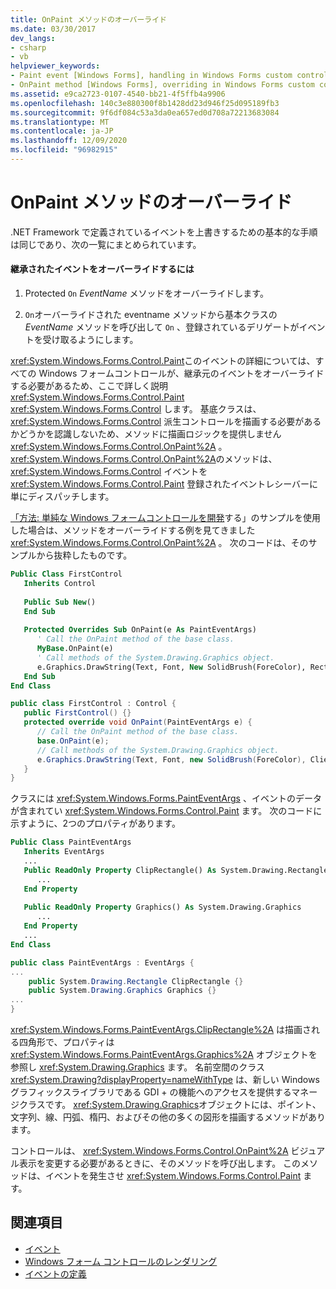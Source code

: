 ```yaml
---
title: OnPaint メソッドのオーバーライド
ms.date: 03/30/2017
dev_langs:
- csharp
- vb
helpviewer_keywords:
- Paint event [Windows Forms], handling in Windows Forms custom control
- OnPaint method [Windows Forms], overriding in Windows Forms custom controls
ms.assetid: e9ca2723-0107-4540-bb21-4f5ffb4a9906
ms.openlocfilehash: 140c3e880300f8b1428dd23d946f25d095189fb3
ms.sourcegitcommit: 9f6df084c53a3da0ea657ed0d708a72213683084
ms.translationtype: MT
ms.contentlocale: ja-JP
ms.lasthandoff: 12/09/2020
ms.locfileid: "96982915"
---
```

# <a name="overriding-the-onpaint-method"></a>OnPaint メソッドのオーバーライド

.NET Framework で定義されているイベントを上書きするための基本的な手順は同じであり、次の一覧にまとめられています。  
  
#### <a name="to-override-an-inherited-event"></a>継承されたイベントをオーバーライドするには  
  
1. Protected `On` *EventName* メソッドをオーバーライドします。  
  
2. `On`オーバーライドされた eventname メソッドから基本クラスの *EventName* メソッドを呼び出して `On`  、登録されているデリゲートがイベントを受け取るようにします。  
  
 <xref:System.Windows.Forms.Control.Paint>このイベントの詳細については、すべての Windows フォームコントロールが、継承元のイベントをオーバーライドする必要があるため、ここで詳しく説明 <xref:System.Windows.Forms.Control.Paint> <xref:System.Windows.Forms.Control> します。 基底クラスは、 <xref:System.Windows.Forms.Control> 派生コントロールを描画する必要があるかどうかを認識しないため、メソッドに描画ロジックを提供しません <xref:System.Windows.Forms.Control.OnPaint%2A> 。 <xref:System.Windows.Forms.Control.OnPaint%2A>のメソッドは、 <xref:System.Windows.Forms.Control> イベントを <xref:System.Windows.Forms.Control.Paint> 登録されたイベントレシーバーに単にディスパッチします。  
  
 [「方法: 単純な Windows フォームコントロールを開発](how-to-develop-a-simple-windows-forms-control.md)する」のサンプルを使用した場合は、メソッドをオーバーライドする例を見てきました <xref:System.Windows.Forms.Control.OnPaint%2A> 。 次のコードは、そのサンプルから抜粋したものです。  
  
```vb  
Public Class FirstControl  
   Inherits Control  
  
   Public Sub New()  
   End Sub  
  
   Protected Overrides Sub OnPaint(e As PaintEventArgs)  
      ' Call the OnPaint method of the base class.  
      MyBase.OnPaint(e)  
      ' Call methods of the System.Drawing.Graphics object.  
      e.Graphics.DrawString(Text, Font, New SolidBrush(ForeColor), RectangleF.op_Implicit(ClientRectangle))  
   End Sub  
End Class
```  
  
```csharp  
public class FirstControl : Control {  
   public FirstControl() {}  
   protected override void OnPaint(PaintEventArgs e) {  
      // Call the OnPaint method of the base class.  
      base.OnPaint(e);  
      // Call methods of the System.Drawing.Graphics object.  
      e.Graphics.DrawString(Text, Font, new SolidBrush(ForeColor), ClientRectangle);  
   }
}
```  
  
 クラスには <xref:System.Windows.Forms.PaintEventArgs> 、イベントのデータが含まれてい <xref:System.Windows.Forms.Control.Paint> ます。 次のコードに示すように、2つのプロパティがあります。  
  
```vb  
Public Class PaintEventArgs  
   Inherits EventArgs  
   ...  
   Public ReadOnly Property ClipRectangle() As System.Drawing.Rectangle  
      ...  
   End Property  
  
   Public ReadOnly Property Graphics() As System.Drawing.Graphics  
      ...  
   End Property
   ...  
End Class  
```  
  
```csharp  
public class PaintEventArgs : EventArgs {  
...  
    public System.Drawing.Rectangle ClipRectangle {}  
    public System.Drawing.Graphics Graphics {}  
...  
}  
```  
  
 <xref:System.Windows.Forms.PaintEventArgs.ClipRectangle%2A> は描画される四角形で、プロパティは <xref:System.Windows.Forms.PaintEventArgs.Graphics%2A> オブジェクトを参照し <xref:System.Drawing.Graphics> ます。 名前空間のクラス <xref:System.Drawing?displayProperty=nameWithType> は、新しい Windows グラフィックスライブラリである GDI + の機能へのアクセスを提供するマネージクラスです。 <xref:System.Drawing.Graphics>オブジェクトには、ポイント、文字列、線、円弧、楕円、およびその他の多くの図形を描画するメソッドがあります。  
  
 コントロールは、 <xref:System.Windows.Forms.Control.OnPaint%2A> ビジュアル表示を変更する必要があるときに、そのメソッドを呼び出します。 このメソッドは、イベントを発生させ <xref:System.Windows.Forms.Control.Paint> ます。  
  
## <a name="see-also"></a>関連項目

- [イベント](/dotnet/standard/events/index)
- [Windows フォーム コントロールのレンダリング](rendering-a-windows-forms-control.md)
- [イベントの定義](defining-an-event-in-windows-forms-controls.md)
